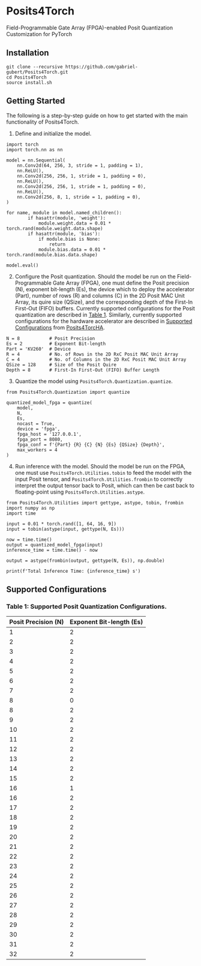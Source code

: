 # Posits4Torch
Field-Programmable Gate Array (FPGA)-enabled Posit Quantization Customization for PyTorch
## Installation
```
git clone --recursive https://github.com/gabriel-gubert/Posits4Torch.git
cd Posits4Torch
source install.sh
```
## Getting Started
The following is a step-by-step guide on how to get started with the main functionality of Posits4Torch.
1. Define and initialize the model.
```
import torch
import torch.nn as nn

model = nn.Sequential(
    nn.Conv2d(64, 256, 3, stride = 1, padding = 1),
    nn.ReLU(),
    nn.Conv2d(256, 256, 1, stride = 1, padding = 0),
    nn.ReLU(),
    nn.Conv2d(256, 256, 1, stride = 1, padding = 0),
    nn.ReLU(),
    nn.Conv2d(256, 8, 1, stride = 1, padding = 0),
)

for name, module in model.named_children():
        if hasattr(module, 'weight'):
            module.weight.data = 0.01 * torch.rand(module.weight.data.shape)
        if hasattr(module, 'bias'):
            if module.bias is None:
                return
            module.bias.data = 0.01 * torch.rand(module.bias.data.shape)

model.eval()
```
2. Configure the Posit quantization. Should the model be run on the Field-Programmable Gate Array (FPGA), one must define the Posit precision (N), exponent bit-length (Es), the device which to deploy the accelerator (Part), number of rows (R) and columns (C) in the 2D Posit MAC Unit Array, its quire size (QSize), and the corresponding depth of the First-In First-Out (FIFO) buffers. Currently supported configurations for the Posit quantization are described in [Table 1](#table-1-supported-posit-quantization-configurations). Similarly, currently supported configurations for the hardware accelerator are described in [Supported Configurations](https://github.com/gabriel-gubert/Posits4TorcHA#supported-configurations) from [Posits4TorcHA](https://github.com/gabriel-gubert/Posits4TorcHA).
```
N = 8           # Posit Precision
Es = 2          # Exponent Bit-length
Part = 'KV260'  # Device
R = 4           # No. of Rows in the 2D RxC Posit MAC Unit Array
C = 4           # No. of Columns in the 2D RxC Posit MAC Unit Array
QSize = 128     # Size of the Posit Quire
Depth = 8       # First-In First-Out (FIFO) Buffer Length
```
3. Quantize the model using `Posits4Torch.Quantization.quantize`.
```
from Posits4Torch.Quantization import quantize

quantized_model_fpga = quantize(
    model, 
    N, 
    Es, 
    nocast = True, 
    device = 'fpga', 
    fpga_host = '127.0.0.1', 
    fpga_port = 8080, 
    fpga_conf = f'{Part} {R} {C} {N} {Es} {QSize} {Depth}',
    max_workers = 4
)
```
4. Run inference with the model. Should the model be run on the FPGA, one must use `Posits4Torch.Utilities.tobin` to feed the model with the input Posit tensor, and `Posits4Torch.Utilities.frombin` to correctly interpret the output tensor back to Posit, which can then be cast back to floating-point using `Posits4Torch.Utilities.astype`.
```
from Posits4Torch.Utilities import gettype, astype, tobin, frombin
import numpy as np
import time

input = 0.01 * torch.rand([1, 64, 16, 9])
input = tobin(astype(input, gettype(N, Es)))

now = time.time()
output = quantized_model_fpga(input)
inference_time = time.time() - now

output = astype(frombin(output, gettype(N, Es)), np.double)

print(f'Total Inference Time: {inference_time} s')
```
## Supported Configurations
### Table 1: Supported Posit Quantization Configurations.
| Posit Precision (N)  | Exponent Bit-length (Es) |
|----|----|
| 1  | 2  |
| 2  | 2  |
| 3  | 2  |
| 4  | 2  |
| 5  | 2  |
| 6  | 2  |
| 7  | 2  |
| 8  | 0  |
| 8  | 2  |
| 9  | 2  |
| 10 | 2  |
| 11 | 2  |
| 12 | 2  |
| 13 | 2  |
| 14 | 2  |
| 15 | 2  |
| 16 | 1  |
| 16 | 2  |
| 17 | 2  |
| 18 | 2  |
| 19 | 2  |
| 20 | 2  |
| 21 | 2  |
| 22 | 2  |
| 23 | 2  |
| 24 | 2  |
| 25 | 2  |
| 26 | 2  |
| 27 | 2  |
| 28 | 2  |
| 29 | 2  |
| 30 | 2  |
| 31 | 2  |
| 32 | 2  |